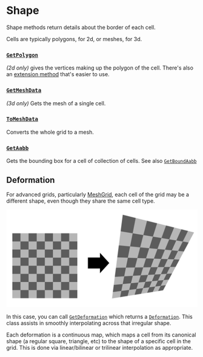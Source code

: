 # Shape

Shape methods return details about the border of each cell.

Cells are typically polygons, for 2d, or meshes, for 3d.

### [`GetPolygon`](xref:Sylves.IGrid.GetPolygon(Sylves.Cell,Sylves.Vector3[]@,Sylves.Matrix4x4@))

*(2d only)* gives the vertices making up the polygon of the cell. There's also an [extension method](xref:Sylves.GridExtensions.GetMeshData(Sylves.IGrid,Sylves.Cell)) that's easier to use.


### [`GetMeshData`](xref:Sylves.IGrid.GetMeshData(Sylves.Cell,Sylves.MeshData@,Sylves.Matrix4x4@)) 

*(3d only)* Gets the mesh of a single cell.

### [`ToMeshData`](xref:Sylves.GridExtensions.ToMeshData(Sylves.IGrid))

Converts the whole grid to a mesh.

### [`GetAabb`](xref:Sylves.IGrid.GetAabb(Sylves.Cell))

Gets the bounding box for a cell of collection of cells. See also [`GetBoundAabb`](xref:Sylves.IGrid.GetBoundAabb(Sylves.IBound))

## Deformation

For advanced grids, particularly [MeshGrid](../grids/meshgrid.md), each cell of the grid may be a different shape, even though they share the same cell type.

![](../../images/deformation.png)

In this case, you can call [`GetDeformation`](xref:Sylves.IGrid.GetDeformation(Sylves.Cell)) which returns a [`Deformation`](xref:Sylves.Deformation). This class assists in smoothly interpolating across that irregular shape.

Each deformation is a continuous map, which maps a cell from its canonical shape (a regular square, triangle, etc) to the shape of a specific cell in the grid. This is done via linear/bilinear or trilinear interpolation as appropriate.